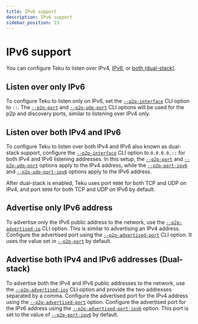 ```yaml
---
title: IPv6 support
description: IPv6 support
sidebar_position: 13
---
```


# IPv6 support

You can configure Teku to listen over IPv4, [IPv6](#listen-over-only-ipv6), or [both (dual-stack)](#listen-over-both-ipv4-ipv6).

## Listen over only IPv6

To configure Teku to listen only on IPv6, set the [`--p2p-interface`](../reference/cli/index.md#p2p-interface-p2p-interfaces) CLI option to `::`. The [`--p2p-port`](../reference/cli/index.md#p2p-port) and [`--p2p-udp-port`](../reference/cli/index.md#p2p-udp-port) CLI options will be used for the p2p and discovery ports, similar to listening over IPv4 only.

## Listen over both IPv4 and IPv6 

To configure Teku to listen over both IPv4 and IPv6 also known as dual-stack support, configure the [`--p2p-interface`](../reference/cli/index.md#p2p-interface-p2p-interfaces) CLI option to `0.0.0.0,::` for both IPv4 and IPv6 listening addresses. 
In this setup, the [`--p2p-port`](../reference/cli/index.md#p2p-port) and [`--p2p-udp-port`](../reference/cli/index.md#p2p-udp-port) options apply to the IPv4 address, while the [`--p2p-port-ipv6`](../reference/cli/index.md#p2p-port-ipv6) and [`--p2p-udp-port-ipv6`](../reference/cli/index.md#p2p-udp-port-ipv6) options apply to the IPv6 address.

After dual-stack is enabled, Teku uses port `9000` for both TCP and UDP on IPv4, and port `9090` for both TCP and UDP on IPv6 by default.

## Advertise only IPv6 address

To advertise only the IPv6 public address to the network, use the [`--p2p-advertised-ip`](../reference/cli/index.md#p2p-advertised-ip-p2p-advertised-ips) CLI option. 
This is similar to advertising an IPv4 address. Configure the advertised port using the [`--p2p-advertised-port`](../reference/cli/index.md#p2p-advertised-port) CLI option. 
It uses the value set in [`--p2p-port`](../reference/cli/index.md#p2p-port) by default.

## Advertise both IPv4 and IPv6 addresses (Dual-stack)

To advertise both the IPv4 and IPv6 public addresses to the network, use the [`--p2p-advertised-ips`](../reference/cli/index.md#p2p-advertised-ip-p2p-advertised-ips) CLI option and provide the two addresses separated by a comma. 
Configure the advertised port for the IPv4 address using the [`--p2p-advertised-port`](../reference/cli/index.md#p2p-advertised-port) option. 
Configure the advertised port for the IPv6 address using the [`--p2p-advertised-port-ipv6`](../reference/cli/index.md#p2p-advertised-port-ipv6) option. 
This port is set to the value of [`--p2p-port-ipv6`](../reference/cli/index.md#p2p-port-ipv6) by default.
